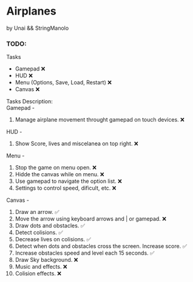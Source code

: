 # Airplanes

by Unai && StringManolo


### TODO:
Tasks 
- Gamepad ❌  
- HUD ❌  
- Menu (Options, Save, Load, Restart) ❌  
- Canvas ❌  

Tasks Description:  
Gamepad - 
1. Manage airplane movement throught gamepad on touch devices. ❌  
  
HUD -  
1. Show Score, lives and miscelanea on top right. ❌  

Menu -  
1. Stop the game on menu open. ❌  
2. Hidde the canvas while on menu. ❌  
3. Use gamepad to navigate the option list. ❌  
4. Settings to control speed, dificult, etc. ❌  
  
Canvas -  
1. Draw an arrow. ✅  
2. Move the arrow using keyboard arrows and | or gamepad. ❌  
3. Draw dots and obstacles. ✅  
4. Detect colisions. ✅  
5. Decrease lives on colisions. ✅  
6. Detect when dots and obstacles cross the screen. Increase score. ✅ 
7. Increase obstacles speed and level each 15 seconds. ✅ 
8. Draw Sky background. ❌   
9. Music and effects. ❌  
10. Colision effects. ❌  
